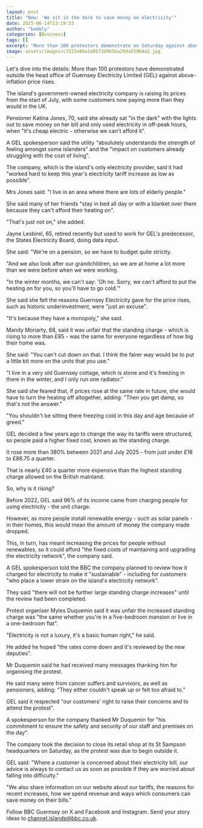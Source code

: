 ```yaml
---
layout: post
title: "New: 'We sit in the dark to save money on electricity'"
date: 2025-06-14T13:19:53
author: "badely"
categories: [Business]
tags: []
excerpt: "More than 100 protestors demonstrate on Saturday against above-inflation electricity price rises."
image: assets/images/c7222e06a1e8573d9b5ba29da559b4a2.jpg
---
```


Let's dive into the details: More than 100 protestors have demonstrated outside the head office of Guernsey Electricity Limited (GEL) against above-inflation price rises.

The island's government-owned electricity company is raising its prices from the start of July, with some customers now paying more than they would in the UK.

Pensioner Katina Jones, 70, said she already sat "in the dark" with the lights out to save money on her bill and only used electricity in off-peak hours, when "it's cheap electric - otherwise we can't afford it".

A GEL spokesperson said the utility "absolutely understands the strength of feeling amongst some islanders" and the "impact on customers already struggling with the cost of living".

The company, which is the island's only electricity provider, said it had "worked hard to keep this year's electricity tariff increase as low as possible". 

Mrs Jones said: "I live in an area where there are lots of elderly people."

She said many of her friends "stay in bed all day or with a blanket over them because they can't afford their heating on".

"That's just not on," she added.

Jayne Lesbirel, 65, retired recently but used to work for GEL's predecessor, the States Electricity Board, doing data input.

She said: "We're on a pension, so we have to budget quite strictly. 

"And we also look after our grandchildren, so we are at home a lot more than we were before when we were working.

"In the winter months, we can't say: 'Oh no. Sorry, we can't afford to put the heating on for you, so you'll have to go cold.'"

She said she felt the reasons Guernsey Electricity gave for the price rises, such as historic underinvestment, were "just an excuse".

"It's because they have a monopoly," she said.

Mandy Moriarty, 68, said it was unfair that the standing charge - which is rising to more than £85 - was the same for everyone regardless of how big their home was.

She said: "You can't cut down on that. I think the fairer way would be to put a little bit more on the units that you use."

"I live in a very old Guernsey cottage, which is stone and it's freezing in there in the winter, and I only run one radiator."

She said she feared that, if prices rose at the same rate in future, she would have to turn the heating off altogether, adding: "Then you get damp, so that's not the answer."

"You shouldn't be sitting there freezing cold in this day and age because of greed."

GEL decided a few years ago to change the way its tariffs were structured, so people paid a higher fixed cost, known as the standing charge.

It rose more than 380% between 2021 and July 2025 - from just under £18 to £86.75 a quarter.

That is nearly £40 a quarter more expensive than the highest standing charge allowed on the British mainland. 

So, why is it rising?

Before 2022, GEL said 96% of its income came from charging people for using electricity - the unit charge.

However, as more people install renewable energy - such as solar panels - in their homes, this would mean the amount of money the company made dropped.

This, in turn, has meant increasing the prices for people without renewables, so it could afford "the fixed costs of maintaining and upgrading the electricity network", the company said.

A GEL spokesperson told the BBC the company planned to review how it charged for electricity to make it "sustainable" - including for customers "who place a lower strain on the island's electricity network".

They said "there will not be further large standing charge increases" until the review had been completed.

Protest organiser Myles Duquemin said it was unfair the increased standing charge was "the same whether you're in a five-bedroom mansion or live in a one-bedroom flat".

"Electricity is not a luxury, it's a basic human right," he said.

He added he hoped "the rates come down and it's reviewed by the new deputies".

Mr Duquemin said he had received many messages thanking him for organising the protest.

He said many were from cancer suffers and survivors, as well as pensioners, adding: "They either couldn't speak up or felt too afraid to."

GEL said it respected "our customers' right to raise their concerns and to attend the protest".

A spokesperson for the company thanked Mr Duquemin for "his commitment to ensure the safety and security of our staff and premises on the day".

The company took the decision to close its retail shop at its St Sampson headquarters on Saturday, as the protest was due to begin outside it.

GEL said: "Where a customer is concerned about their electricity bill, our advice is always to contact us as soon as possible if they are worried about falling into difficulty."

"We also share information on our website about our tariffs, the reasons for recent increases, how we spend revenue and ways which consumers can save money on their bills."

Follow BBC Guernsey on X and Facebook and Instagram. Send your story ideas to channel.islands@bbc.co.uk.

